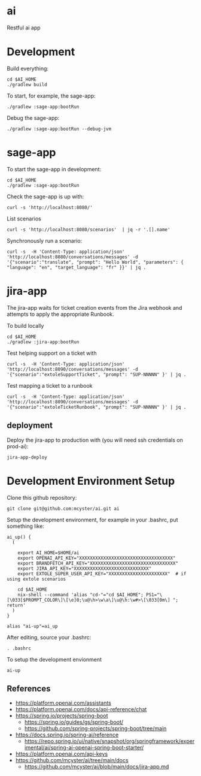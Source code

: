 # ai
Restful ai app


# Development

Build everything:
```
cd $AI_HOME
./gradlew build
```

To start, for example, the sage-app:
```
./gradlew :sage-app:bootRun
```

Debug the sage-app:
```
./gradlew :sage-app:bootRun --debug-jvm
```

# sage-app

To start the sage-app in development:
```
cd $AI_HOME
./gradlew :sage-app:bootRun
```

Check the sage-app is up with:
```
curl -s 'http://localhost:8080/' 
```

List scenarios
```
curl -s 'http://localhost:8080/scenarios'  | jq -r '.[].name'
```

Synchronously run a scenario:
```
curl -s  -H 'Content-Type: application/json' 'http://localhost:8080/conversations/messages' -d '{"scenario":"translate", "prompt": "Hello World", "parameters": { "language": "en", "target_language": "fr" }}' | jq .
```

# jira-app

The jira-app waits for ticket creation events from the Jira webhook and attempts to apply the appropriate Runbook.

To build locally
```
cd $AI_HOME
./gradlew :jira-app:bootRun
```

Test helping support on a ticket with
```
curl -s  -H 'Content-Type: application/json' 'http://localhost:8090/conversations/messages' -d '{"scenario":"extoleSupportTicket", "prompt": "SUP-NNNNN" }' | jq .
```

Test mapping a ticket to a runbook
```
curl -s  -H 'Content-Type: application/json' 'http://localhost:8090/conversations/messages' -d '{"scenario":"extoleTicketRunbook", "prompt": "SUP-NNNNN" }' | jq .
```

## deployment

Deploy the jira-app to production with (you will need ssh credentials on prod-ai):
```
jira-app-deploy
```

# Development Environment Setup

Clone this github repository:
```
git clone git@github.com:mcyster/ai.git ai
```

Setup the development environment, for example in your .bashrc, put something like:
```
ai_up() {
  (

    export AI_HOME=$HOME/ai
    export OPENAI_API_KEY="XXXXXXXXXXXXXXXXXXXXXXXXXXXXXXXXXXX" 
    export BRANDFETCH_API_KEY="XXXXXXXXXXXXXXXXXXXXXXXXXXXXXXXX"
    export JIRA_API_KEY="XXXXXXXXXXXXXXXXXXXXXXXXXXXX"
    export EXTOLE_SUPER_USER_API_KEY="XXXXXXXXXXXXXXXXXXXXXX"  # if using extole scenarios

    cd $AI_HOME
    nix-shell --command 'alias "cd-"="cd $AI_HOME"; PS1="\[\033[$PROMPT_COLOR\]\[\e]0;\u@\h>\w\a\]\u@\h:\w#>\[\033[0m\] "; return'
  )
}

alias "ai-up"=ai_up
```

After editing, source your .bashrc:
```
. .bashrc
```

To setup the development envionment
```
ai-up
```

## References
- https://platform.openai.com/assistants
- https://platform.openai.com/docs/api-reference/chat
- https://spring.io/projects/spring-boot
  - https://spring.io/guides/gs/spring-boot/
  - https://github.com/spring-projects/spring-boot/tree/main
- https://docs.spring.io/spring-ai/reference
  - https://repo.spring.io/ui/native/snapshot/org/springframework/experimental/ai/spring-ai-openai-spring-boot-starter/
- https://platform.openai.com/api-keys
- https://github.com/mcyster/ai/tree/main/docs
  - https://github.com/mcyster/ai/blob/main/docs/jira-app.md

